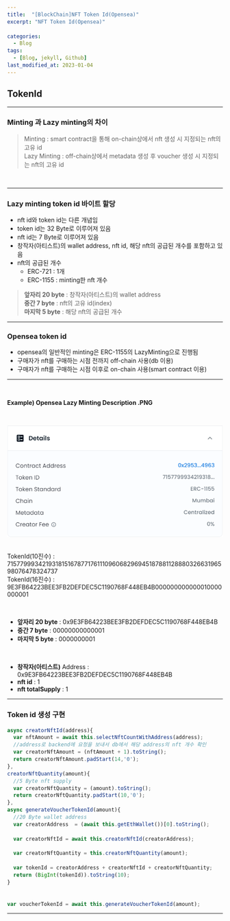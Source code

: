 ```yaml
---
title:  "[BlockChain]NFT Token Id(Opensea)"
excerpt: "NFT Token Id(Opensea)"

categories:
  - Blog
tags:
  - [Blog, jekyll, Github]
last_modified_at: 2023-01-04
---
```


## TokenId 

---

### Minting 과 Lazy minting의 차이

> Minting : smart contract을 통해 on-chain상에서 nft 생성 시 지정되는 nft의 고유 id <br/>
> Lazy Minting : off-chain상에서 metadata 생성 후 voucher 생성 시 지정되는 nft의 고유 id
<br />

---

### Lazy minting token id 바이트 할당
- nft id와 token id는 다른 개념임
- token id는 32 Byte로 이루어져 있음
- nft id는 7 Byte로 이루어져 있음
- 창작자(아티스트)의 wallet address, nft id, 해당 nft의 공급된 개수를 포함하고 있음
- nft의 공급된 개수
    - ERC-721 : 1개 
    - ERC-1155 : minting한 nft 개수

> **앞자리 20 byte** : 창작자(아티스트)의 wallet address<br/>
> **중간 7 byte** : nft의 고유 id(index)<br/>
> **마지막 5 byte** : 해당 nft의 공급된 개수<br/>


---
### Opensea token id

- opensea의 일반적인 minting은 ERC-1155의 LazyMinting으로 진행됨
- 구매자가 nft를 구매하는 시점 전까지 off-chain 사용(db 이용)
- 구매자가 nft를 구매하는 시점 이후로 on-chain 사용(smart contract 이용)

---
<br/>

**Example) Opensea Lazy Minting Description .PNG**

<br/>

![image info](/assets/img/opensea_tokenId.png)
<img src="/assets/imgopensea_tokenId.png" alt="" width="0" height="0">


TokenId(10진수) : 71577999342193181516787717611109606829694518788112888032663196598076478324737
<br/>
TokenId(16진수) : 9E3FB64223BEE3FB2DEFDEC5C1190768F448EB4B000000000000010000000001

<br/>

- **앞자리 20 byte** : 0x9E3FB64223BEE3FB2DEFDEC5C1190768F448EB4B<br/>
- **중간 7 byte** : 00000000000001<br/>
- **마지막 5 byte** : 0000000001<br/>

<br/>

- **창작자(아티스트)** Address : 0x9E3FB64223BEE3FB2DEFDEC5C1190768F448EB4B<br/>
- **nft id** : 1<br/>
- **nft totalSupply** : 1<br/>

---
### Token id 생성 구현

```javascript
async creatorNftId(address){
  var nftAmount = await this.selectNftCountWithAddress(address);
  //address로 backend에 요청을 보내서 db에서 해당 address의 nft 개수 확인
  var creatorNftAmount = (nftAmount + 1).toString();
  return creatorNftAmount.padStart(14,'0');
},
creatorNftQuantity(amount){
  //5 Byte nft supply
  var creatorNftQuantity = (amount).toString();
  return creatorNftQuantity.padStart(10,'0');
},
async generateVoucherTokenId(amount){
  //20 Byte wallet address
  var creatorAddress  = (await this.getEthWallet())[0].toString();

  var creatorNftId = await this.creatorNftId(creatorAddress);

  var creatorNftQuantity = this.creatorNftQuantity(amount);

  var tokenId = creatorAddress + creatorNftId + creatorNftQuantity;
  return (BigInt(tokenId)).toString(10);
}


var voucherTokenId = await this.generateVoucherTokenId(amount);
```

---
